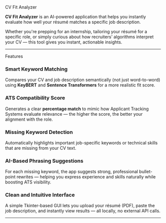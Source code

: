  CV Fit Analyzer  

**CV Fit Analyzer** is an AI-powered application that helps you instantly evaluate how well your résumé matches a specific job description.  

Whether you're prepping for an internship, tailoring your résumé for a specific role, or simply curious about how recruiters’ algorithms interpret your CV — this tool gives you instant, actionable insights.

---
Features

###  Smart Keyword Matching  
Compares your CV and job description semantically (not just word-to-word) using **KeyBERT** and **Sentence Transformers** for a more realistic fit score.  

### ATS Compatibility Score  
Generates a clear **percentage match** to mimic how Applicant Tracking Systems evaluate relevance — the higher the score, the better your alignment with the role.  

### Missing Keyword Detection  
Automatically highlights important job-specific keywords or technical skills that are missing from your CV text.  

### AI-Based Phrasing Suggestions  
For each missing keyword, the app suggests strong, professional bullet-point rewrites — helping you express experience and skills naturally while boosting ATS visibility.  

### Clean and Intuitive Interface  
A simple Tkinter-based GUI lets you upload your résumé (PDF), paste the job description, and instantly view results — all locally, no external API calls.  

---
